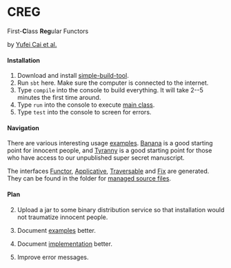 # CREG

First-**C**lass **Reg**ular Functors

by [Yufei Cai et al.][project]


#### Installation

1. Download and install [simple-build-tool][sbt].
2. Run `sbt` here. Make sure the computer is connected to the internet.
3. Type `compile` into the console to build everything.
   It will take 2--5 minutes the first time around.
4. Type `run` into the console to execute [main class][tyranny].
5. Type `test` into the console to screen for errors.


#### Navigation

There are various interesting usage [examples][main].
[Banana][banana] is a good starting point for innocent people,
and [Tyranny][tyranny] is a good starting point for those who have
access to our unpublished super secret manuscript.

The interfaces [Functor][functor], [Applicative][appl],
[Traversable][trav] and [Fix][fix] are generated. They can be
found in the folder for [managed source files][managed].

#### Plan

2. Upload a jar to some binary distribution service so that
   installation would not traumatize innocent people.

3. Document [examples][main] better.

4. Document [implementation][macros] better.

5. Improve error messages.


[sbt]:      http://www.scala-sbt.org/
[tyranny]:  example/TyrannyOfTheDominantFunctor.scala
[main]:     example/
[project]:  http://ps.informatik.uni-tuebingen.de/research/functors/
[appl]:     traversableGeneration/target/scala-2.11/src_managed/test/Applicative.scala
[banana]:   example/Banana.scala
[fix]:      traversableGeneration/target/scala-2.11/src_managed/test/Fix.scala
[functor]:  traversableGeneration/target/scala-2.11/src_managed/test/Functors.scala
[macros]:   macros
[managed]:  traversableGeneration/target/scala-2.11/src_managed/test
[trav]:     traversableGeneration/target/scala-2.11/src_managed/test/Traversable.scala
